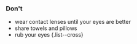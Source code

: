 ### Don't

- wear contact lenses until your eyes are better
- share towels and pillows
- rub your eyes
{.list--cross}